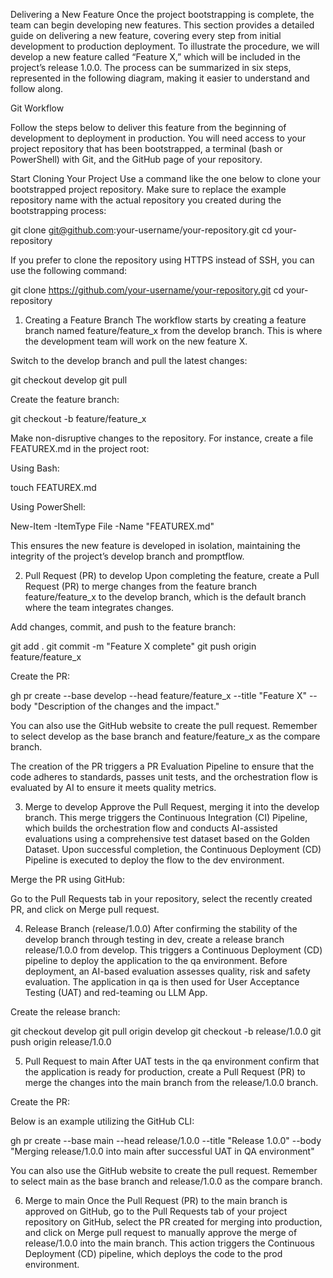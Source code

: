 Delivering a New Feature
Once the project bootstrapping is complete, the team can begin developing new features. This section provides a detailed guide on delivering a new feature, covering every step from initial development to production deployment. To illustrate the procedure, we will develop a new feature called “Feature X,” which will be included in the project’s release 1.0.0. The process can be summarized in six steps, represented in the following diagram, making it easier to understand and follow along.

Git Workflow

Follow the steps below to deliver this feature from the beginning of development to deployment in production. You will need access to your project repository that has been bootstrapped, a terminal (bash or PowerShell) with Git, and the GitHub page of your repository.

Start Cloning Your Project
Use a command like the one below to clone your bootstrapped project repository. Make sure to replace the example repository name with the actual repository you created during the bootstrapping process:

git clone git@github.com:your-username/your-repository.git
cd your-repository

If you prefer to clone the repository using HTTPS instead of SSH, you can use the following command:

git clone https://github.com/your-username/your-repository.git
cd your-repository

1. Creating a Feature Branch
The workflow starts by creating a feature branch named feature/feature_x from the develop branch. This is where the development team will work on the new feature X.

Switch to the develop branch and pull the latest changes:

git checkout develop
git pull

Create the feature branch:

git checkout -b feature/feature_x

Make non-disruptive changes to the repository. For instance, create a file FEATUREX.md in the project root:

Using Bash:

touch FEATUREX.md

Using PowerShell:

New-Item -ItemType File -Name "FEATUREX.md"

This ensures the new feature is developed in isolation, maintaining the integrity of the project’s develop branch and promptflow.

2. Pull Request (PR) to develop
Upon completing the feature, create a Pull Request (PR) to merge changes from the feature branch feature/feature_x to the develop branch, which is the default branch where the team integrates changes.

Add changes, commit, and push to the feature branch:

git add .
git commit -m "Feature X complete"
git push origin feature/feature_x

Create the PR:

gh pr create --base develop --head feature/feature_x --title "Feature X" --body "Description of the changes and the impact."

You can also use the GitHub website to create the pull request. Remember to select develop as the base branch and feature/feature_x as the compare branch.

The creation of the PR triggers a PR Evaluation Pipeline to ensure that the code adheres to standards, passes unit tests, and the orchestration flow is evaluated by AI to ensure it meets quality metrics.

3. Merge to develop
Approve the Pull Request, merging it into the develop branch. This merge triggers the Continuous Integration (CI) Pipeline, which builds the orchestration flow and conducts AI-assisted evaluations using a comprehensive test dataset based on the Golden Dataset. Upon successful completion, the Continuous Deployment (CD) Pipeline is executed to deploy the flow to the dev environment.

Merge the PR using GitHub:

Go to the Pull Requests tab in your repository, select the recently created PR, and click on Merge pull request.

4. Release Branch (release/1.0.0)
After confirming the stability of the develop branch through testing in dev, create a release branch release/1.0.0 from develop. This triggers a Continuous Deployment (CD) pipeline to deploy the application to the qa environment. Before deployment, an AI-based evaluation assesses quality, risk and safety evaluation. The application in qa is then used for User Acceptance Testing (UAT) and red-teaming ou LLM App.

Create the release branch:

git checkout develop
git pull origin develop
git checkout -b release/1.0.0
git push origin release/1.0.0

5. Pull Request to main
After UAT tests in the qa environment confirm that the application is ready for production, create a Pull Request (PR) to merge the changes into the main branch from the release/1.0.0 branch.

Create the PR:

Below is an example utilizing the GitHub CLI:

gh pr create --base main --head release/1.0.0 --title "Release 1.0.0" --body "Merging release/1.0.0 into main after successful UAT in QA environment"

You can also use the GitHub website to create the pull request. Remember to select main as the base branch and release/1.0.0 as the compare branch.

6. Merge to main
Once the Pull Request (PR) to the main branch is approved on GitHub, go to the Pull Requests tab of your project repository on GitHub, select the PR created for merging into production, and click on Merge pull request to manually approve the merge of release/1.0.0 into the main branch. This action triggers the Continuous Deployment (CD) pipeline, which deploys the code to the prod environment.